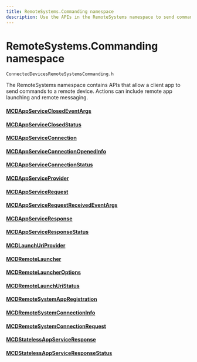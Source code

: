```yaml
---
title: RemoteSystems.Commanding namespace
description: Use the APIs in the RemoteSystems namespace to send commands to a remote device, launch apps remotely, and perform remote messaging.
---
```


# RemoteSystems.Commanding namespace
```
ConnectedDevicesRemoteSystemsCommanding.h
```

The RemoteSystems namespace contains APIs that allow a client app to send commands to a remote device. Actions can include remote app launching and remote messaging.

#### [MCDAppServiceClosedEventArgs](MCDAppServiceClosedEventArgs.md)
#### [MCDAppServiceClosedStatus](MCDAppServiceClosedStatus.md)
#### [MCDAppServiceConnection](MCDAppServiceConnection.md)
#### [MCDAppServiceConnectionOpenedInfo](MCDAppServiceConnectionOpenedInfo.md)
#### [MCDAppServiceConnectionStatus](MCDAppServiceConnectionStatus.md)
#### [MCDAppServiceProvider](MCDAppServiceProvider.md)
#### [MCDAppServiceRequest](MCDAppServiceRequest.md)
#### [MCDAppServiceRequestReceivedEventArgs](MCDAppServiceRequestReceivedEventArgs.md)
#### [MCDAppServiceResponse](MCDAppServiceResponse.md)
#### [MCDAppServiceResponseStatus](MCDAppServiceResponseStatus.md)
#### [MCDLaunchUriProvider](MCDLaunchUriProvider.md)
#### [MCDRemoteLauncher](MCDRemoteLauncher.md)
#### [MCDRemoteLauncherOptions](MCDRemoteLauncherOptions.md)
#### [MCDRemoteLaunchUriStatus](MCDRemoteLaunchUriStatus.md)
#### [MCDRemoteSystemAppRegistration](MCDRemoteSystemAppRegistration.md)
#### [MCDRemoteSystemConnectionInfo](MCDRemoteSystemConnectionInfo.md)
#### [MCDRemoteSystemConnectionRequest](MCDRemoteSystemConnectionRequest.md)
#### [MCDStatelessAppServiceResponse](MCDStatelessAppServiceResponse.md)
#### [MCDStatelessAppServiceResponseStatus](MCDStatelessAppServiceResponseStatus.md)
